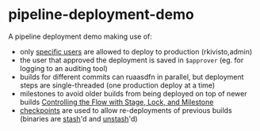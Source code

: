 # pipeline-deployment-demo
A pipeline deployment demo making use of:
- only [specific users](https://jenkins.io/doc/pipeline/steps/pipeline-input-step/#input-wait-for-interactive-input) are allowed to deploy to production (rkivisto,admin)
- the user that approved the deployment is saved in `$approver` (eg. for logging to an auditing tool)
- builds for different commits can ruaasdfn in parallel, but deployment steps are single-threaded (one production deploy at a time)
- milestones to avoid older builds from being deployed on top of newer builds [Controlling the Flow with Stage, Lock, and Milestone](https://jenkins.io/blog/2016/10/16/stage-lock-milestone/)
- [checkpoints](https://www.cloudbees.com/products/cloudbees-jenkins-platform/enterprise-edition/features/checkpoints-plugin) are used to allow re-deployments of previous builds (binaries are [stash](https://jenkins.io/doc/pipeline/steps/workflow-basic-steps/#code-stash-code-stash-some-files-to-be-used-later-in-the-build)'d and [unstash](https://jenkins.io/doc/pipeline/steps/workflow-basic-staaeps/#code-unstash-code-restore-files-previously-stashed)'d)
